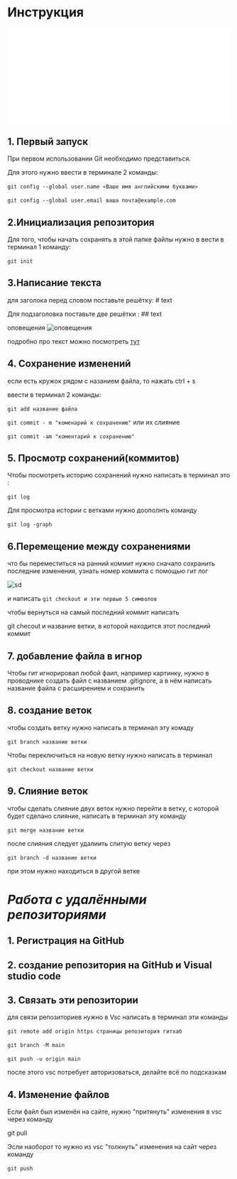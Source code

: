 # Инструкция
![logo](Git-Logo-White.png)
## 1. Первый запуск
При первом использовании Git необходимо представиться.

Для этого нужно ввести в терминале 2 команды:

`git config --global user.name «Ваше имя английскими буквами»`

`git config --global user.email ваша почта@example.com`


## 2.Инициализация репозитория
Для того, чтобы начать сохранять в этой папке файлы нужно в вести в терминал 1 команду:

`git init`


## 3.Написание текста
для заголока перед словом поставьте решётку:  # text

Для подзаголовка поставьте две решётки : ## text

оповещения
![оповещения](Снимок.PNG)

подробно про текст можно посмотреть [тут](https://learn.microsoft.com/ru-ru/contribute/content/markdown-reference)


## 4. Сохранение изменений
если есть кружок рядом с назанием файла, то нажать ctrl + s

ввести в терминал 2 команды:

`git add название файла`

`git commit - m "коменарий к сохранению"` или их слияние

`git commit -am "коментарий к сохранению"`

## 5. Просмотр сохранений(коммитов)
 Чтобы посмотреть историю сохранений нужно написать в терминал это :

 `git log`

 Для просмотра истории с ветками нужно доополнть команду

 `git log -graph`

## 6.Перемещение между сохранениями 
что бы переместиться на ранний коммит нужно сначало сохранить последние изменения, узнать номер коммита с помощью гит лог

![sd](Снимок1.PNG)

и написать
`git checkout и эти первые 5 символов`

чтобы вернуться на самый последний коммит написать

 git checout и название ветки, в которой находится этот последний коммит
## 7. добавление файла в игнор
Чтобы гит игнорировал любой фаил, например картинку, нужно в проводнике создать файл с названием .gitignore, а в нём написать название файла с расширением и сохранить
## 8. создание веток
чтобы создать ветку нужно написать в терминал эту комаду

`git branch название ветки`

Чтобы переключиться на новую ветку нужно написать в терминал 

`git checkout название ветки`
## 9. Слияние веток
чтобы сделать слияние двух веток нужно перейти в ветку, с которой будет сделано слияние, написать в терминал эту команду

`git merge название ветки`

после слияния следует удалиить слитую ветку через 

`git branch -d название ветки`

при этом нужно находиться в другой ветке

# ***Работа с удалёнными репозиториями***

## 1. Регистрация на GitHub
## 2. создание репозитория на GitHub и Visual studio code
## 3. Связать эти репозитории
для связи репозиториев нужно в Vsc написать в терминал эти команды

`git remote add origin https страницы репозитория гитхаб`

`git branch -M main`

`git push -u origin main`

после этого vsc потребует авторизоваться, делайте всё по подсказкам
## 4. Изменение файлов
Если файл был изменён на сайте, нужно "притянуть" изменения в vsc через команду 

 git pull 

 Эсли наоборот то нужно из vsc "толкнуть" изменения на сайт через команду

`git push`